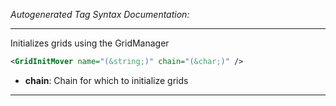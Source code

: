 _Autogenerated Tag Syntax Documentation:_

---
Initializes grids using the GridManager

```xml
<GridInitMover name="(&string;)" chain="(&char;)" />
```

-   **chain**: Chain for which to initialize grids

---
